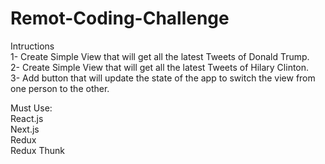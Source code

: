 # Remot-Coding-Challenge

Intructions </br>
1- Create Simple View that will get all the latest Tweets of Donald Trump.</br>
2- Create Simple View that will get all the latest Tweets of Hilary Clinton.</br>
3- Add button that will update the state of the app to switch the view from one person to the other.</br>

Must Use:</br>
React.js</br>
Next.js</br>
Redux</br>
Redux Thunk
